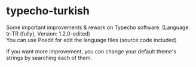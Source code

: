 # typecho-turkish
Some important improvements &amp; rework on Typecho software. (Language: tr-TR (fully), Version: 1.2.0-edited)  
You can use Poedit for edit the language files (source code included)
  
If you want more improvement, you can change your default theme's strings by searching each of them.
